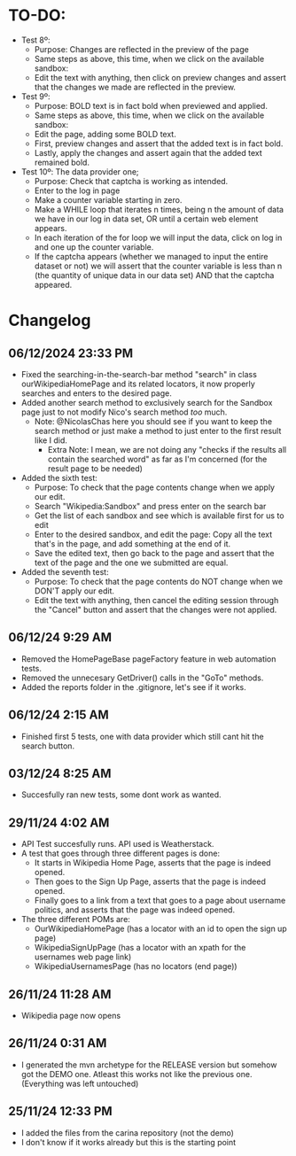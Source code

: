# TO-DO:

- Test 8º: 
	- Purpose: Changes are reflected in the preview of the page
	- Same steps as above, this time, when we click on the available sandbox:
	- Edit the text with anything, then click on preview changes and assert that the changes we made are reflected in the preview.
- Test 9º: 
	- Purpose: BOLD text is in fact bold when previewed and applied.
	- Same steps as above, this time, when we click on the available sandbox:
	- Edit the page, adding some BOLD text.
	- First, preview changes and assert that the added text is in fact bold.
	- Lastly, apply the changes and assert again that the added text remained bold.
- Test 10º: The data provider one; 
	- Purpose: Check that captcha is working as intended.
	- Enter to the log in page
	- Make a counter variable starting in zero.
	- Make a WHILE loop that iterates n times, being n the amount of data we have in our log in data set, OR until a certain web element appears.
	- In each iteration of the for loop we will input the data, click on log in and one up the counter variable.
	- If the captcha appears (whether we managed to input the entire dataset or not) we will assert that the counter variable is less than n (the quantity of unique data in our data set) AND that the captcha appeared.

# Changelog
## 06/12/2024 23:33 PM
* Fixed the searching-in-the-search-bar method "search" in class ourWikipediaHomePage and its related locators, it now properly searches and enters to the desired page.
* Added another search method to exclusively search for the Sandbox page just to not modify Nico's search method *too* much.
	- Note: @NicolasChas here you should see if you want to keep the search method or just make a method to just enter to the first result like I did.
		- Extra Note: I mean, we are not doing any "checks if the results all contain the searched word" as far as I'm concerned (for the result page to be needed)
* Added the sixth test:
	- Purpose: To check that the page contents change when we apply our edit.
	- Search "Wikipedia:Sandbox" and press enter on the search bar
	- Get the list of each sandbox and see which is available first for us to edit
	- Enter to the desired sandbox, and edit the page: Copy all the text that's in the page, and add something at the end of it.
	- Save the edited text, then go back to the page and assert that the text of the page and the one we submitted are equal.
* Added the seventh test:
	- Purpose: To check that the page contents do NOT change when we DON'T apply our edit.
	- Edit the text with anything, then cancel the editing session through the "Cancel" button and assert that the changes were not applied.
	
## 06/12/24 9:29 AM
* Removed the HomePageBase pageFactory feature in web automation tests.
* Removed the unnecesary GetDriver() calls in the "GoTo" methods.
* Added the reports folder in the .gitignore, let's see if it works.
## 06/12/24 2:15 AM
* Finished first 5 tests, one with data provider which still cant hit the search button.
## 03/12/24 8:25 AM
* Succesfully ran new tests, some dont work as wanted.
## 29/11/24 4:02 AM
* API Test succesfully runs. API used is Weatherstack.
* A test that goes through three different pages is done:
	- It starts in Wikipedia Home Page, asserts that the page is indeed opened.
	- Then goes to the Sign Up Page, asserts that the page is indeed opened.
	- Finally goes to a link from a text that goes to a page about username politics, and asserts that the page was indeed opened.
* The three different POMs are:
	- OurWikipediaHomePage (has a locator with an id to open the sign up page)
	- WikipediaSignUpPage (has a locator with an xpath for the usernames web page link)
	- WikipediaUsernamesPage (has no locators (end page))
## 26/11/24 11:28 AM
* Wikipedia page now opens
## 26/11/24 0:31 AM
* I generated the mvn archetype for the RELEASE version but somehow got the DEMO one. Atleast this works not like the previous one. (Everything was left untouched)
## 25/11/24 12:33 PM
* I added the files from the carina repository (not the demo)
* I don't know if it works already but this is the starting point